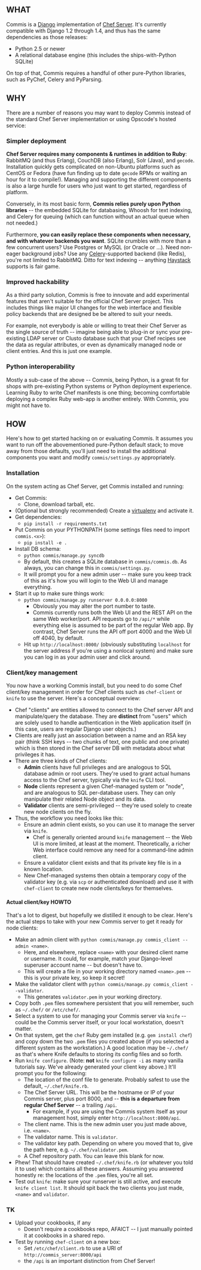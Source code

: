 ## WHAT

Commis is a [Django](http://djangoproject.com) implementation of [Chef
Server](http://wiki.opscode.com/display/chef/Chef+Server). It's currently
compatible with Django 1.2 through 1.4, and thus has the same dependencies as
those releases:

* Python 2.5 or newer
* A relational database engine (this includes the ships-with-Python SQLite)

On top of that, Commis requires a handful of other pure-Python libraries, such
as PyChef, Celery and PyParsing.


## WHY

There are a number of reasons you may want to deploy Commis instead of the
standard Chef Server implementation or using Opscode's hosted service:

### Simpler deployment

**Chef Server requires many components & runtimes in addition to Ruby**:
RabbitMQ (and thus Erlang), CouchDB (also Erlang), Solr (Java), and `gecode`.
Installation quickly gets complicated on non-Ubuntu platforms such as CentOS or
Fedora (have fun finding up to date `gecode` RPMs or waiting an hour for it to
compile!).  Managing and supporting the different components is also a large
hurdle for users who just want to get started, regardless of platform.

Conversely, in its most basic form, **Commis relies purely upon Python
libraries** -- the embedded SQLite for databasing, Whoosh for text indexing,
and Celery for queuing (which can function without an actual queue when not
needed.)

Furthermore, **you can easily replace these components when necessary, and with
whatever backends you want**.  SQLite crumbles with more than a few concurrent
users? Use Postgres or MySQL (or Oracle or ...). Need non-eager background
jobs? Use any [Celery](http://celeryproject.org/)-supported backend (like
Redis), you're not limited to RabbitMQ. Ditto for text indexing -- anything
[Haystack](http://haystacksearch.org/) supports is fair game.

### Improved hackability

As a third party solution, Commis is free to innovate and add experimental
features that aren't suitable for the official Chef Server project. This
includes things like major UI changes for the web interface and flexible policy
backends that are designed be be altered to suit your needs.

For example, not everybody is able or willing to treat their Chef Server as the
single source of truth -- imagine being able to plug-in or sync your
pre-existing LDAP server or Clusto database such that your Chef recipes see the
data as regular attributes, or even as dynamically managed node or client
entries. And this is just one example.

### Python interoperability

Mostly a sub-case of the above -- Commis, being Python, is a great fit for
shops with pre-existing Python systems or Python deployment experience.
Learning Ruby to write Chef manifests is one thing; becoming comfortable
deploying a complex Ruby web-app is another entirely. With Commis, you might
not have to.


## HOW

Here's how to get started hacking on or evaluating Commis. It assumes you want
to run off the abovementioned pure-Python default stack; to move away from
those defaults, you'll just need to install the additional components you want
and modify `commis/settings.py` appropriately.

### Installation

On the system acting as Chef Server, get Commis installed and running:

* Get Commis:
    * Clone, download tarball, etc.
* (Optional but strongly recommended) Create a
  [virtualenv](http://www.virtualenv.org) and activate it.
* Get dependencies:
    * `pip install -r requirements.txt`
* Put Commis on your PYTHONPATH (some settings files need to import
  `commis.<x>`):
    * `pip install -e .`
* Install DB schema:
    * `python commis/manage.py syncdb`
    * By default, this creates a SQLite database in `commis/commis.db`. As
    always, you can change this in `commis/settings.py`.
    * It will prompt you for a new admin user -- make sure you keep track of
    this as it's how you will login to the Web UI and manage everything.
* Start it up to make sure things work:
    * `python commis/manage.py runserver 0.0.0.0:8000`
        * Obviously you may alter the port number to taste.
        * Commis currently runs both the Web UI and the REST API on the same
        Web worker/port. API requests go to `/api/*` while everything else is
        assumed to be part of the regular Web app. By contrast, Chef Server
        runs the API off port 4000 and the Web UI off 4040, by default.
    * Hit up `http://localhost:8000/` (obviously substituting `localhost` for
    the server address if you're using a nonlocal system) and make sure you can
    log in as your admin user and click around.

### Client/key management

You now have a working Commis install, but you need to do some Chef client/key
management in order for Chef clients such as `chef-client` or `knife` to use
the server. Here's a conceptual overview:

* Chef "clients" are entities allowed to connect to the Chef server API and
  manipulate/query the database. They are **distinct** from "users" which are
  solely used to handle authentication in the Web application itself (in this
  case, users are regular Django user objects.)
* Clients are really just an association between a name and an RSA key pair
  (think SSH keys -- two chunks of text, one public and one private) which is
  then stored in the Chef server DB with metadata about what privileges it has.
* There are three kinds of Chef clients:
    * **Admin** clients have full privileges and are analogous to SQL database
    admin or root users. They're used to grant actual humans access to the Chef
    server, typically via the `knife` CLI tool.
    * **Node** clients represent a given Chef-managed system or "node", and are
    analogous to SQL per-database users. They can only manipulate their related
    Node object and its data.
    * **Validator** clients are semi-privileged -- they're used solely to
    create new node clients on the fly.
* Thus, the workflow you need looks like this:
    * Ensure an admin client exists, so you can use it to manage the server via
    `knife`.
        * Chef is generally oriented around `knife` management -- the Web UI is
        more limited, at least at the moment. Theoretically, a richer Web
        interface could remove any need for a command-line admin client.
    * Ensure a validator client exists and that its private key file is in a
    known location.
    * New Chef-managed systems then obtain a temporary copy of the validator
    key (e.g. via `scp` or authenticated download) and use it with
    `chef-client` to create new node clients/keys for themselves.

#### Actual client/key HOWTO

That's a lot to digest, but hopefully we distilled it enough to be clear.
Here's the actual steps to take with your new Commis server to get it ready for
node clients:

* Make an admin client with `python commis/manage.py commis_client --admin
<name>`.
    * Here, and elsewhere, replace `<name>` with your desired client name or
    username. It could, for example, match your Django-level superuser account
    name -- but doesn't have to.
    * This will create a file in your working directory named `<name>.pem` --
    this is your private key, so keep it secret!
* Make the validator client with `python commis/manage.py commis_client
  --validator`.
    * This generates `validator.pem` in your working directory.
* Copy both `.pem` files somewhere persistent that you will remember, such as
  `~/.chef/` or `/etc/chef/`.
* Select a system to use for managing your Commis server via `knife` -- could
  be the Commis server itself, or your local workstation, doesn't matter.
* On that system, get the `chef` Ruby gem installed (e.g. `gem install chef`)
  and copy down the two `.pem` files you created above (if you selected a
  different system as the workstation.) A good location may be `~/.chef/` as
  that's where Knife defaults to storing its config files and so forth.
* Run `knife configure`. (Note: **not** `knife configure -i` as many
  vanilla tutorials say. We've already generated your client key above.) It'll
  prompt you for the following:
  * The location of the conf file to generate. Probably safest to use the
  default, `~/.chef/knife.rb`.
  * The Chef Server URL. This will be the hostname or IP of your Commis server,
  plus port 8000, and -- **this is a departure from regular Chef Server** -- a
  trailing `/api`.
      * For example, if you are using the Commis system itself as your
      management host, simply enter `http://localhost:8000/api`.
  * The client name. This is the new admin user you just made above, i.e.
  `<name>`.
  * The validator name. This is `validator`.
  * The validator key path. Depending on where you moved that to, give the path
  here, e.g. `~/.chef/validator.pem`.
  * A Chef repository path. You can leave this blank for now.
* Phew! That should have created `~/.chef/knife.rb` (or whatever you told it to
  use) which contains all these answers. Assuming you answered honestly re: the
  locations of the `.pem` files, you're all set.
* Test out `knife`: make sure your runserver is still active, and execute
  `knife client list`. It should spit back the two clients you just made,
  `<name>` and `validator`.

### TK

* Upload your cookbooks, if any
    * Doesn't require a cookbooks repo, AFAICT -- I just manually pointed it at
    cookbooks in a shared repo.
* Test by running `chef-client` on a new box:
    * Set `/etc/chef/client.rb` to use a URI of `http://commis_server:8000/api`
    - the `/api` is an important distinction from Chef Server!
